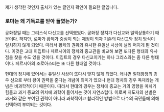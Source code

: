 제가 생각한 것인지 출처가 있는 글인지 확인이 필요한 글입니다.

### 로마는 왜 기독교를 받아 들였는가?

공화정일 때는 그리스식 다신교를 선택했었다. 공화정 정치가 다신교와 일맥상통하기 때문이다. 하지만, 로마가 황제가 중심이 되는 제정이 되자 기존의 다신교와 정치 방식이 일치하지 않게 되었다. 따라서 황제의 권위와 유사한 유일신 사상이 널리 퍼지게 된 것이다. 이것은 고대 이집트나 페르시아의 정치와 종교관을 비교해 보면 또다른 형태의 유사점을 찾을 수도 있을 것이다. 이집트의 경우 다신교이기는 하나 그리스와는 좀 다른 형태이다. 페르시아의 조로아스터는 또 다른 형태일 것이다.

현대의 정치에 있어서는 유일신 사상이 또다시 맞지 않게 되었다. 왜냐면 절대왕정의 경우 신으로 부터 왕이 권력을 준다는 개념이 의미가 있으나 현대 정치의 경우 독재라는 개념은 비과학적이기 때문이다. 따라서 현대의 경우는 정치에 종교는 거의 영향을 미치기 힘들고 과거 종교의 위치에 과학이 들어서는 것이 자연스럽다. 이로써 지도자의 선별은 과거와 같은 부여된 권력이 아니라 과학적이고 합리적인 방법으로 다수의 국민들에 의해 선택하여 부여되는 것이다.
